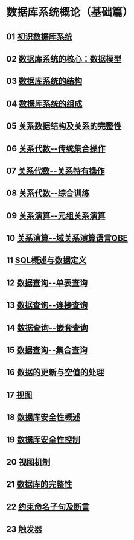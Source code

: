 # 数据库系统概论（基础篇）
>
## 01 [初识数据库系统](https://github.com/lufeil/mooc/tree/master/database/1/01)
>
## 02 [数据库系统的核心：数据模型](https://github.com/lufeil/mooc/tree/master/database/1/02)
>
## 03 [数据库系统的结构](https://github.com/lufeil/mooc/tree/master/database/1/03)
>
## 04 [数据库系统的组成](https://github.com/lufeil/mooc/tree/master/database/1/04)
>
## 05 [关系数据结构及关系的完整性](https://github.com/lufeil/mooc/tree/master/database/1/05)
>
## 06 [关系代数--传统集合操作](https://github.com/lufeil/mooc/tree/master/database/1/06)
>
## 07 [关系代数--关系特有操作](https://github.com/lufeil/mooc/tree/master/database/1/07)
>
## 08 [关系代数--综合训练](https://github.com/lufeil/mooc/tree/master/database/1/08)
>
## 09 [关系演算--元组关系演算](https://github.com/lufeil/mooc/tree/master/database/1/09)
>
## 10 [关系演算--域关系演算语言QBE](https://github.com/lufeil/mooc/tree/master/database/1/10)
>
## 11 [SQL概述与数据定义](https://github.com/lufeil/mooc/tree/master/database/1/11)
>
## 12 [数据查询--单表查询](https://github.com/lufeil/mooc/tree/master/database/1/12)
>
## 13 [数据查询--连接查询](https://github.com/lufeil/mooc/tree/master/database/1/13)
>
## 14 [数据查询--嵌套查询](https://github.com/lufeil/mooc/tree/master/database/1/14)
>
## 15 [数据查询--集合查询](https://github.com/lufeil/mooc/tree/master/database/1/15)
>
## 16 [数据的更新与空值的处理](https://github.com/lufeil/mooc/tree/master/database/1/16)
>
## 17 [视图](https://github.com/lufeil/mooc/tree/master/database/1/17)
>
## 18 [数据库安全性概述](https://github.com/lufeil/mooc/tree/master/database/1/18)
>
## 19 [数据库安全性控制](https://github.com/lufeil/mooc/tree/master/database/1/19)
>
## 20 [视图机制](https://github.com/lufeil/mooc/tree/master/database/1/20)
>
## 21 [数据库的完整性](https://github.com/lufeil/mooc/tree/master/database/1/21)
>
## 22 [约束命名子句及断言](https://github.com/lufeil/mooc/tree/master/database/1/22)
>
## 23 [触发器](https://github.com/lufeil/mooc/tree/master/database/1/23)
>
